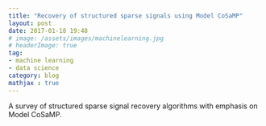 ```yaml
---
title: "Recovery of structured sparse signals using Model CoSaMP"
layout: post
date: 2017-01-18 19:48
# image: /assets/images/machinelearning.jpg
# headerImage: true
tag:
- machine learning
- data science
category: blog
mathjax : true
---
```


A survey of structured sparse signal recovery algorithms with emphasis on Model CoSaMP.